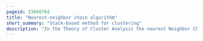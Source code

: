 ```yaml
---
pageid: 33068704
title: "Nearest-neighbor chain algorithm"
short_summary: "Stack-based method for clustering"
description: "In the Theory of Cluster Analysis the nearest Neighbor Chain Algorithm is an Algorithm that can speed up several Methods for agglomerative hierarchical Clustering. These are Methods that take a Collection of Points as Input and create a Hierarchy of Clusters of Points repeatedly merging Pairs of smaller Clusters to form larger Clusters. The Clustering Methods used by the nearest-neighbor Chain Algorithm include Wards complete-linkage Clustering and Single-Linkage clustering all Work by repeatedly merging the closest two Clusters but use different Definitions of the Distance between Clusters. The Cluster Distances for which the Nearest-Neighbor Chain Algorithm Works are called reducible and are characterized by a simple Inequality among certain Cluster Distances."
---
```

